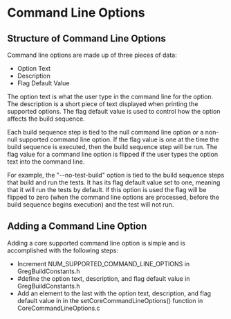 # Command Line Options

## Structure of Command Line Options
Command line options are made up of three pieces of data:
- Option Text
- Description
- Flag Default Value

The option text is what the user type in the command line for the option. The description is a short piece of text displayed when printing the supported options. The flag default value is used to control how the option affects the build sequence.

Each build sequence step is tied to the null command line option or a non-null supported command line option. If the flag value is one at the time the build sequence is executed, then the build sequence step will be run. The flag value for a command line option is flipped if the user types the option text into the command line.

For example, the "--no-test-build" option is tied to the build sequence steps that build and run the tests. It has its flag default value set to one, meaning that it will run the tests by default. If this option is used the flag will be flipped to zero (when the command line options are processed, before the build sequence begins execution) and the test will not run.

## Adding a Command Line Option
Adding a core supported command line option is simple and is accomplished with the following steps:
- Increment NUM_SUPPORTED_COMMAND_LINE_OPTIONS in GregBuildConstants.h
- #define the option text, description, and flag default value in GregBuildConstants.h
- Add an element to the last with the option text, description, and flag default value in in the setCoreCommandLineOptions() function in CoreCommandLineOptions.c